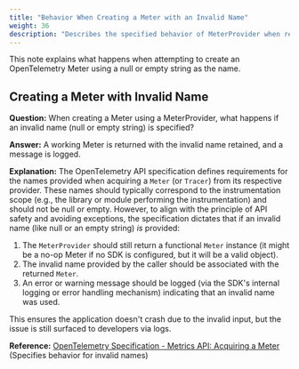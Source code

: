 ```yaml
---
title: "Behavior When Creating a Meter with an Invalid Name"
weight: 36
description: "Describes the specified behavior of MeterProvider when requested to create a Meter with an invalid name."
---
```


This note explains what happens when attempting to create an OpenTelemetry Meter using a null or empty string as the name.

## Creating a Meter with Invalid Name

**Question:**
When creating a Meter using a MeterProvider, what happens if an invalid name (null or empty string) is specified?

**Answer:**
A working Meter is returned with the invalid name retained, and a message is logged.

**Explanation:**
The OpenTelemetry API specification defines requirements for the names provided when acquiring a `Meter` (or `Tracer`) from its respective provider. These names should typically correspond to the instrumentation scope (e.g., the library or module performing the instrumentation) and should not be null or empty. However, to align with the principle of API safety and avoiding exceptions, the specification dictates that if an invalid name (like null or an empty string) *is* provided:

1. The `MeterProvider` should still return a functional `Meter` instance (it might be a no-op Meter if no SDK is configured, but it will be a valid object).
2. The invalid name provided by the caller should be associated with the returned `Meter`.
3. An error or warning message should be logged (via the SDK's internal logging or error handling mechanism) indicating that an invalid name was used.

This ensures the application doesn't crash due to the invalid input, but the issue is still surfaced to developers via logs.

**Reference:**
[OpenTelemetry Specification - Metrics API: Acquiring a Meter](https://opentelemetry.io/docs/specs/otel/metrics/api/#get-a-meter) (Specifies behavior for invalid names)
